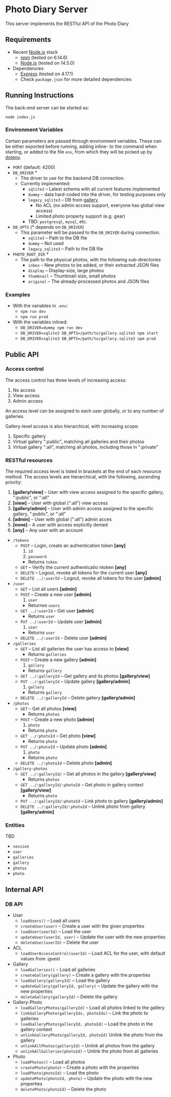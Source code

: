 # Photo Diary Server

This server implements the RESTful API of the Photo Diary

## Requirements

- Recent [Node.js](https://nodejs.org) stack
  - [npm](https://www.npmjs.com/) (tested on 6.14.6)
  - [Node.js](https://nodejs.org) (tested on 14.5.0)
- Dependencies
  - [Express](https://expressjs.com/) (tested on 4.17.1)
  - Check `package.json` for more detailed dependencies

## Running Instructions

The back-end server can be started as:

```
node index.js
```

### Environment Variables

Certain parameters are passed through environment veriables. These can be either exported before running, adding inline- to the command when starting, or added to the file `env`, from which they will be picked up by [dotenv](https://www.npmjs.com/package/dotenv).

- `PORT` (default: 4200)
- `DB_DRIVER` \*
  - The driver to use for the backend DB connection.
  - Currently implemented:
    - `sqlite3` – Latest schema with all current features implemented
    - `dummy` – data hard-coded into the driver, for testing purposes only
    - `legacy_sqlite3` – DB from [gallery](https://github.com/vlumi/gallery)
      - No ACL (no admin access support, everyone has global view access)
      - Limited photo property support (e.g. gear)
    - TBD: `postgresql`, `mysql`, etc.
- `DB_OPTS` (\* depends on `DB_DRIVER`)
  - This parameter will be passed to the `DB_DRIVER` during connection.
    - `sqlite3` – Path to the DB file
    - `dummy` – Not used
    - `legacy_sqlite3` – Path to the DB file
- `PHOTO_ROOT_DIR` \*
  - The path to the physical photos, with the following sub-directories
    - `inbox` – New photos to be added, or their extracted JSON files
    - `display` – Display-size, large photos
    - `thumbnail` – Thumbnail-size, small photos
    - `original` – The already-processed photos and JSON files

### Examples

- With the variables in `.env`:
  - `npm run dev`
  - `npm run prod`
- With the variables inlined:
  - `DB_DRIVER=dummy npm run dev`
  - `DB_DRIVER=sqlite3 DB_OPTS=/path/to/gallery.sqlite3 npm start`
  - `DB_DRIVER=sqlite3 DB_OPTS=/path/to/gallery.sqlite3 npm prod`

## Public API

### Access control

The access control has three levels of increasing access:

1. No access
2. View access
3. Admin access

An access level can be assigned to each user globally, or to any number of galleries.

Gallery-level access is also hierarchical, with increasing scope:

1. Specific gallery
2. Virtual gallery ":public", matching all galleries and their photos
3. Virtual gallery ":all", matching all photos, including those in ":private"

### RESTful resources

The required access level is listed in brackets at the end of each resource method. The access levels are hierarchical, with the following, ascending priority:

1. **[gallery/view]** – User with view access assigned to the specific gallery, ":public", or ":all"
2. **[view]** – User with global (":all") view access
3. **[gallery/admin]** – User with admin access assigned to the specific gallery, ":public", or ":all"
4. **[admin]** – User with global (":all") admin acces
5. **[none]** – A user with access explicitly denied
6. **[any]** – Any user with an account

- `/tokens`
  - `POST` – Login, create an authentication token **[any]**
    1. `id`
    2. `password`
    - Returns `token`
  - `GET` – Verify the current authenticatio ntoken **[any]**
  - `DELETE` – Logout, revoke all tokens for the current user **[any]**
  - `DELETE ../:userId` – Logout, revoke all tokens for the user **[admin]**
- `/user`
  - `GET` – List all users **[admin]**
  - `POST` – Create a new user **[admin]**
    1. `user`
    - Returnes `users`
  - `GET ../:userId` – Get user **[admin]**
    - Returns `user`
  - `PUT ../:userId` – Update user **[admin]**
    1. `user`
    - Returns `user`
  - `DELETE ../:userId` – Delete user **[admin]**
- `/galleries`
  - `GET` – List all galleries the user has access to **[view]**
    - Returns `galleries`
  - `POST` – Create a new gallery **[admin]**
    1. `gallery`
    - Returns `gallery`
  - `GET ../:galleryId` – Get gallery and its photos **[gallery/view]**
  - `PUT ../:galleryId` – Update gallery **[gallery/admin]**
    1. `gallery`
    - Returns `gallery`
  - `DELETE ../:galleryId` – Delete gallery **[gallery/admin]**
- `/photos`
  - `GET` – Get all photos **[view]**
    - Returns `photos`
  - `POST` – Create a new photo **[admin]**
    1. `photo`
    - Returns `photo`
  - `GET ../:photoId` – Get photo **[view]**
    - Returns `photo`
  - `PUT ../:photoId` – Update photo **[admin]**
    1. `photo`
    - Returns `photo`
  - `DELETE ../:photoId` – Delete photo **[admin]**
- `/gallery-photos`
  - `GET ../:galleryId/` – Get all photos in the gallery **[gallery/view]**
    - Returns `photos`
  - `GET ../:galleryId/:photoId` – Get photo in gallery context **[gallery/view]**
    - Returns `photo`
  - `PUT ../:galleryId/:photoId` – Link photo to gallery **[gallery/admin]**
  - `DELETE ../:galleryId/:photoId` – Unlink photo from gallery **[gallery/admin]**

### Entities

TBD

- `session`
- `user`
- `galleries`
- `gallery`
- `photos`
- `photo`

## Internal API

### DB API

- User
  - `loadUsers()` – Load all users
  - `createUser(user)` – Create a user with the given properties
  - `loadUser(userId)` – Load the user
  - `updateUser(userId, user)` – Update the user with the new properties
  - `deleteUser(userId)` – Delete the user
- ACL
  - `loadUserAccessControl(userId)` – Load ACL for the user, with default values from :guest
- Gallery
  - `loadGalleries()` – Load all galleries
  - `createGallery(gallery)` – Create a gallery with the properties
  - `loadGallery(galleryId)` – Load the gallery
  - `updateGallery(galleryId, gallery)` – Update the gallery with the new properties
  - `deleteGallery(galleryId)` – Delete the gallery
- Gallery-Photo
  - `loadGalleryPhotos(galleryId)` – Load all photos linked to the gallery
  - `linkGalleryPhoto(galleryIds, photoIds)` – Link the photo to galleries
  - `loadGalleryPhoto(galleryId, photoId)` – Load the photo in the gallery context
  - `unlinkGalleryPhoto(galleryId, photoId)` Unlink the photo from the gallery
  - `unlinkAllPhotos(galleryId)` – Unlink all photos from the gallery
  - `unlinkAllGalleries(photoId)` – Unlink the photo from all galleries
- Photo
  - `loadPhotos()` – Load all photos
  - `createPhoto(photo)` – Create a photo with the properties
  - `loadPhoto(photoId)` – Load the photo
  - `updatePhoto(photoId, photo)` – Update the photo with the new properties
  - `deletePhoto(photoId)` – Delete the photo
